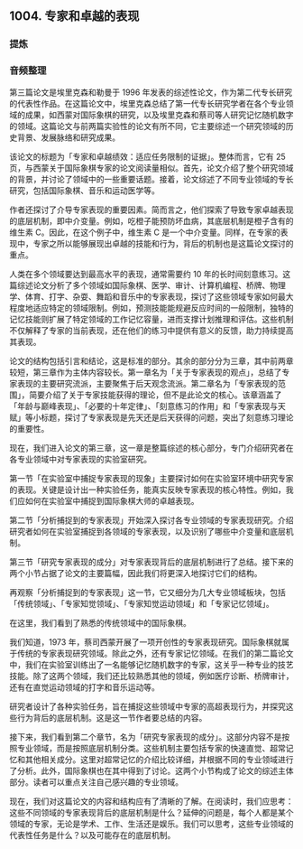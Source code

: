 ## 1004. 专家和卓越的表现

### 提炼

### 音频整理

第三篇论文是埃里克森和勒曼于 1996 年发表的综述性论文，作为第二代专长研究的代表性作品。在这篇论文中，埃里克森总结了第一代专长研究学者在各个专业领域的成果，如西蒙对国际象棋的研究，以及埃里克森和蔡司等人研究记忆随机数字的领域。这篇论文与前两篇实验性的论文有所不同，它主要综述一个研究领域的历史背景、发展脉络和研究成果。




该论文的标题为「专家和卓越绩效：适应任务限制的证据」。整体而言，它有 25 页，与西蒙关于国际象棋专家的论文阅读量相似。首先，论文介绍了整个研究领域的背景，并讨论了领域中的一些重要话题。接着，论文综述了不同专业领域的专长研究，包括国际象棋、音乐和运动医学等。

作者还探讨了介导专家表现的重要因素。简而言之，他们探索了导致专家卓越表现的底层机制，即中介变量。例如，吃橙子能预防坏血病，其底层机制是橙子含有的维生素 C。因此，在这个例子中，维生素 C 是一个中介变量。同样，在专家的表现中，专家之所以能够展现出卓越的技能和行为，背后的机制也是这篇论文探讨的重点。

人类在多个领域要达到最高水平的表现，通常需要约 10 年的长时间刻意练习。这篇综述论文分析了多个领域如国际象棋、医学、审计、计算机编程、桥牌、物理学、体育、打字、杂耍、舞蹈和音乐中的专家表现，探讨了这些领域专家如何最大程度地适应特定的领域限制。例如，预测技能能规避反应时间的一般限制，独特的记忆技能则扩展了特定领域的工作记忆容量，进而支撑计划推理和评估。这些机制不仅解释了专家的当前表现，还在他们的练习中提供有意义的反馈，助力持续提高其表现。

论文的结构包括引言和结论，这是标准的部分。其余的部分分为三章，其中前两章较短，第三章作为主体内容较长。第一章名为「关于专家表现的观点」，总结了专家表现的主要研究流派，主要聚焦于后天观念流派。第二章名为「专家表现的范围」，简要介绍了关于专家技能获得的理论，但不是此论文的核心。该章涵盖了「年龄与巅峰表现」、「必要的十年定律」、「刻意练习的作用」和「专家表现与天赋」等小标题，探讨了专家表现是先天还是后天获得的问题，突出了刻意练习理论的重要性。

现在，我们进入论文的第三章，这一章是整篇综述的核心部分，专门介绍研究者在各专业领域中对专家表现的实验室研究。

第一节「在实验室中捕捉专家表现的现象」主要探讨如何在实验室环境中研究专家的表现。关键是设计出一种实验任务，能真实反映专家表现的核心特性。例如，我们应如何在实验室中捕捉到国际象棋大师的卓越表现。

第二节「分析捕捉到的专家表现」开始深入探讨各专业领域的专家表现研究。介绍研究者如何在实验室捕捉到各领域的专家表现，以及识别了哪些中介变量和底层机制。

第三节「研究专家表现的成分」对专家表现背后的底层机制进行了总结。接下来的两个小节占据了论文的主要篇幅，因此我们将更深入地探讨它们的结构。

再观察「分析捕捉到的专家表现」这一节，它又细分为几大专业领域板块，包括「传统领域」、「专家知觉领域」、「专家知觉运动领域」和「专家记忆领域」。

在这里，我们看到了熟悉的传统领域中的国际象棋。

我们知道，1973 年，蔡司西蒙开展了一项开创性的专家表现研究。国际象棋就属于传统的专家表现研究领域。除此之外，还有专家记忆领域。在我们的第二篇论文中，我们在实验室训练出了一名能够记忆随机数字的专家，这关乎一种专业的技艺技能。除了这两个领域，我们还比较熟悉其他的领域，例如医疗诊断、桥牌审计，还有在直觉运动领域的打字和音乐运动等。

研究者设计了各种实验任务，旨在捕捉这些领域中专家的高超表现行为，并探究这些行为背后的底层机制。这是这一节作者要总结的内容。

接下来，我们看到第二个章节，名为「研究专家表现的成分」。这部分内容不是按照专业领域，而是按照底层机制分类。这些机制主要包括专家的快速直觉、超常记忆和其他相关成分。这里对超常记忆的介绍比较详细，并根据不同的专业领域进行了分析。此外，国际象棋也在其中得到了讨论。这两个小节构成了论文的综述主体部分。读者可以重点关注自己感兴趣的专业领域。

现在，我们对这篇论文的内容和结构应有了清晰的了解。在阅读时，我们应思考：这些不同领域的专家表现背后的底层机制是什么？延伸的问题是，每个人都是某个领域的专家，无论是学术、工作、生活还是娱乐。我们可以思考，这些专业领域的代表性任务是什么？以及可能存在的底层机制。
